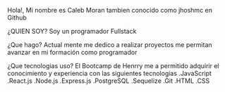 Hola!, Mi nombre es Caleb Moran
tambien conocido como jhoshmc en Github

¿QUIEN SOY?
Soy un programador Fullstack

¿Que hago?
Actual mente me dedico a realizar proyectos me permitan avanzar en mi formación como programador

¿Que tecnologias uso?
El Bootcamp de Henrry me a permitido adquirir el conocimiento y experiencia con las siguientes tecnologias 
.JavaScript
.React.js
.Node.js
.Express.js
.PostgreSQL
.Sequelize
.Git
.HTML
.CSS


